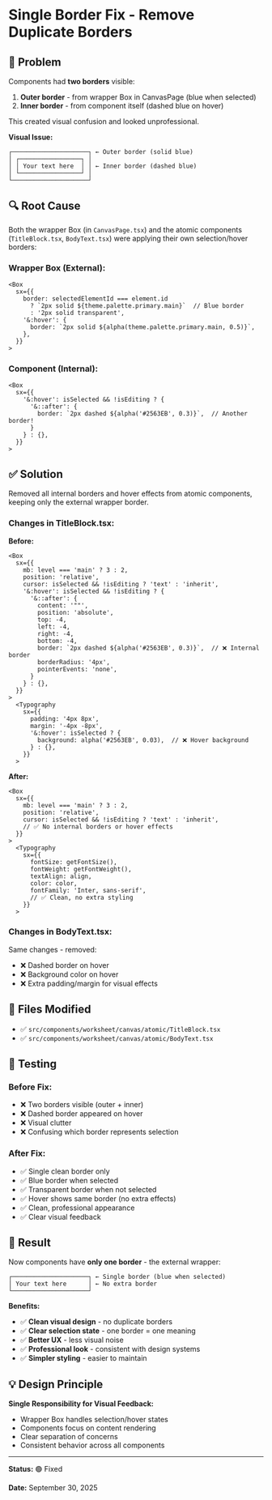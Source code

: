 # Single Border Fix - Remove Duplicate Borders

## 🐛 Problem

Components had **two borders** visible:
1. **Outer border** - from wrapper Box in CanvasPage (blue when selected)
2. **Inner border** - from component itself (dashed blue on hover)

This created visual confusion and looked unprofessional.

**Visual Issue:**
```
┌─────────────────────┐ ← Outer border (solid blue)
│ ┌─────────────────┐ │
│ │ Your text here  │ │ ← Inner border (dashed blue)
│ └─────────────────┘ │
└─────────────────────┘
```

## 🔍 Root Cause

Both the wrapper Box (in `CanvasPage.tsx`) and the atomic components (`TitleBlock.tsx`, `BodyText.tsx`) were applying their own selection/hover borders:

### Wrapper Box (External):
```tsx
<Box
  sx={{
    border: selectedElementId === element.id
      ? `2px solid ${theme.palette.primary.main}`  // Blue border
      : '2px solid transparent',
    '&:hover': {
      border: `2px solid ${alpha(theme.palette.primary.main, 0.5)}`,
    },
  }}
>
```

### Component (Internal):
```tsx
<Box 
  sx={{ 
    '&:hover': isSelected && !isEditing ? {
      '&::after': {
        border: `2px dashed ${alpha('#2563EB', 0.3)}`,  // Another border!
      }
    } : {},
  }}
>
```

## ✅ Solution

Removed all internal borders and hover effects from atomic components, keeping only the external wrapper border.

### Changes in TitleBlock.tsx:

**Before:**
```tsx
<Box 
  sx={{ 
    mb: level === 'main' ? 3 : 2,
    position: 'relative',
    cursor: isSelected && !isEditing ? 'text' : 'inherit',
    '&:hover': isSelected && !isEditing ? {
      '&::after': {
        content: '""',
        position: 'absolute',
        top: -4,
        left: -4,
        right: -4,
        bottom: -4,
        border: `2px dashed ${alpha('#2563EB', 0.3)}`,  // ❌ Internal border
        borderRadius: '4px',
        pointerEvents: 'none',
      }
    } : {},
  }}
>
  <Typography
    sx={{
      padding: '4px 8px',
      margin: '-4px -8px',
      '&:hover': isSelected ? {
        background: alpha('#2563EB', 0.03),  // ❌ Hover background
      } : {},
    }}
  >
```

**After:**
```tsx
<Box 
  sx={{ 
    mb: level === 'main' ? 3 : 2,
    position: 'relative',
    cursor: isSelected && !isEditing ? 'text' : 'inherit',
    // ✅ No internal borders or hover effects
  }}
>
  <Typography
    sx={{
      fontSize: getFontSize(),
      fontWeight: getFontWeight(),
      textAlign: align,
      color: color,
      fontFamily: 'Inter, sans-serif',
      // ✅ Clean, no extra styling
    }}
  >
```

### Changes in BodyText.tsx:

Same changes - removed:
- ❌ Dashed border on hover
- ❌ Background color on hover
- ❌ Extra padding/margin for visual effects

## 📁 Files Modified

- ✅ `src/components/worksheet/canvas/atomic/TitleBlock.tsx`
- ✅ `src/components/worksheet/canvas/atomic/BodyText.tsx`

## 🧪 Testing

### Before Fix:
- ❌ Two borders visible (outer + inner)
- ❌ Dashed border appeared on hover
- ❌ Visual clutter
- ❌ Confusing which border represents selection

### After Fix:
- ✅ Single clean border only
- ✅ Blue border when selected
- ✅ Transparent border when not selected
- ✅ Hover shows same border (no extra effects)
- ✅ Clean, professional appearance
- ✅ Clear visual feedback

## 🎯 Result

Now components have **only one border** - the external wrapper:

```
┌─────────────────────┐ ← Single border (blue when selected)
│ Your text here      │ ← No extra border
└─────────────────────┘
```

**Benefits:**
- ✅ **Clean visual design** - no duplicate borders
- ✅ **Clear selection state** - one border = one meaning
- ✅ **Better UX** - less visual noise
- ✅ **Professional look** - consistent with design systems
- ✅ **Simpler styling** - easier to maintain

## 💡 Design Principle

**Single Responsibility for Visual Feedback:**
- Wrapper Box handles selection/hover states
- Components focus on content rendering
- Clear separation of concerns
- Consistent behavior across all components

---

**Status:** 🟢 Fixed

**Date:** September 30, 2025

